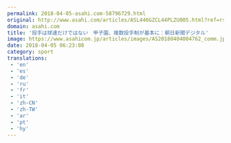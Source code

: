 ```yaml
---
permalink: 2018-04-05-asahi.com-58796729.html
original: http://www.asahi.com/articles/ASL446GZCL44PLZU005.html?ref=rss
domain: asahi.com
title: '投手は球速だけではない　甲子園、複数投手制が基本に：朝日新聞デジタル'
image: https://www.asahicom.jp/articles/images/AS20180404004762_comm.jpg
date: 2018-04-05 06:23:08
category: sport
translations: 
 - 'en'
 - 'es'
 - 'de'
 - 'ru'
 - 'fr'
 - 'it'
 - 'zh-CN'
 - 'zh-TW'
 - 'ar'
 - 'pt'
 - 'hy'
---
```


